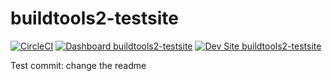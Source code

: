 # buildtools2-testsite

[![CircleCI](https://circleci.com/gh/ptmkenny/buildtools2-testsite.svg?style=shield)](https://circleci.com/gh/ptmkenny/buildtools2-testsite)
[![Dashboard buildtools2-testsite](https://img.shields.io/badge/dashboard-buildtools2_testsite-yellow.svg)](https://dashboard.pantheon.io/sites/3685748b-18aa-4b14-a1c3-7276b52d9458#dev/code)
[![Dev Site buildtools2-testsite](https://img.shields.io/badge/site-buildtools2_testsite-blue.svg)](http://dev-buildtools2-testsite.pantheonsite.io/)

Test commit: change the readme
